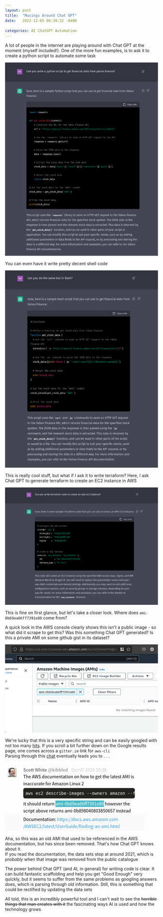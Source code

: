 ```yaml
---
layout: post
title:  "Musings Around Chat GPT"
date:   2022-12-05 06:39:32 -0400

categories: AI ChatGPT Automation
---
```


A lot of people in the internet are playing around with Chat GPT at the moment (myself included!). One of the more fun examples, is to ask it to create a python script to automate some task

![Chat GPT generating a python script to get financial data](/assets/chat-gpt-python-script.png)

You can even have it write pretty decent shell code

![Same script as above but in Bash](/assets/chap-gpt3-shell-code.png)

This is really cool stuff, but what if I ask it to write terraform?
Here, I ask Chat GPT to generate terraform to create an EC2 instance in AWS

![Request chat gpt to create an EC2 instance in terraform](/assets/chat-gpt3-terraform-ec2-instance.png)

This is fine on first glance, but let's take a closer look. Where does `ami-0b69ea66ff7391e80` come from?

A quick look in the AWS console clearly shows this isn't a public image - so what did it scrape to get this?
Was this something Chat GPT generated? Is this a private AMI on some github gist in its dataset?

![AWS AMI console](/assets/personal-aws-acct-ami.png)

We're lucky that this is a very specific string and can be easily googled with not too many [hits](https://www.google.com/search?q=%22ami-0b69ea66ff7391e80%22&source=hp&ei=C4mOY5XpEcGl5NoP2I60CA&iflsig=AJiK0e8AAAAAY46XGzuZUMRkrsQUsLmhru9R-Me5XtQ8&ved=0ahUKEwjVmoLV2uP7AhXBElkFHVgHDQEQ4dUDCAk&uact=5&oq=%22ami-0b69ea66ff7391e80%22&gs_lcp=Cgdnd3Mtd2l6EAMyBwgAEB4QogQyBQgAEKIEMgUIABCiBDIFCAAQogRQAFjECmDVDWgAcAB4AIABgAGIAY8CkgEDMi4xmAEAoAEBoAEC&sclient=gws-wiz).
If you scroll a bit further down on the Google results page, one comes across a `gitter.im` link for `aws-cli`    
Parsing through this [chat](https://gitter.im/aws/aws-cli?at=5d6fbde58a83ef34a318cedb) eventually leads you to . . .

![Comment that has the ami tag](/assets/aws-ami-doc.png)

Aha, so this was an old AMI that used to be referenced in the AWS documentation, but has since been removed. That's how Chat GPT knows about it.     
If you read the documentation, the data sets stop at around 2021, which is _probably_ when that image was removed from the public catalogue

The power behind Chat GPT (and AI, in general) for writing code is clear. It can build fantastic scaffolding and help you get "Good Enough" very quickly, but it seems to suffer from the same problems as googling answers does, which is parsing through old information. Still, this is something that could be rectified by updating the data sets

All told, this is an incredibly powerful tool and I can't wait to see the ~~horrible things that man creates with it~~ the fascinating ways AI is used and how the technology grows